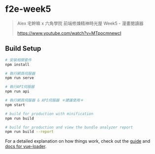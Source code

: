 # f2e-week5

> Alex 宅幹嘛 x 六角學院 前端修煉精神時光屋 Week5 - 漫畫閱讀器
>
> https://www.youtube.com/watch?v=MTpocmnewcI

## Build Setup

```bash
# 安裝相關套件
npm install

# 執行網頁伺服器
npm run serve

# 執行API伺服器
npm run api

# 執行網頁伺服器 & API伺服器 ＊建議使用＊
npm start

# build for production with minification
npm run build

# build for production and view the bundle analyzer report
npm run build --report
```

For a detailed explanation on how things work, check out the [guide](http://vuejs-templates.github.io/webpack/) and [docs for vue-loader](http://vuejs.github.io/vue-loader).
